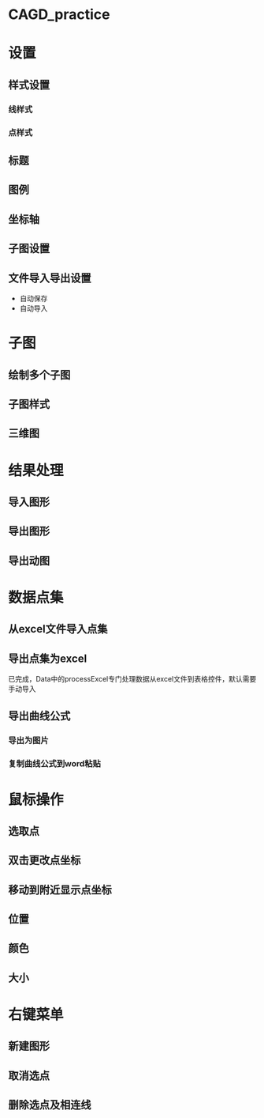 # CAGD_practice
# 设置
## 样式设置
### 线样式
### 点样式
## 标题
## 图例
## 坐标轴
## 子图设置
## 文件导入导出设置
- 自动保存
- 自动导入

# 子图
## 绘制多个子图
## 子图样式
## 三维图
# 结果处理
## 导入图形
## 导出图形
## 导出动图
# 数据点集
## 从excel文件导入点集
## 导出点集为excel
已完成，Data中的processExcel专门处理数据从excel文件到表格控件，默认需要手动导入

## 导出曲线公式
### 导出为图片
### 复制曲线公式到word粘贴
# 鼠标操作
## 选取点
## 双击更改点坐标
## 移动到附近显示点坐标
## 位置
## 颜色
## 大小
# 右键菜单
## 新建图形
## 取消选点
## 删除选点及相连线



